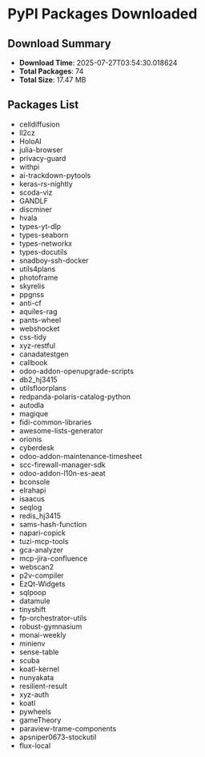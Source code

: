# PyPI Packages Downloaded

## Download Summary
- **Download Time**: 2025-07-27T03:54:30.018624
- **Total Packages**: 74
- **Total Size**: 17.47 MB

## Packages List
- celldiffusion
- ll2cz
- HoloAI
- julia-browser
- privacy-guard
- withpi
- ai-trackdown-pytools
- keras-rs-nightly
- scoda-viz
- GANDLF
- discminer
- hvala
- types-yt-dlp
- types-seaborn
- types-networkx
- types-docutils
- snadboy-ssh-docker
- utils4plans
- photoframe
- skyrelis
- ppgnss
- anti-cf
- aquiles-rag
- pants-wheel
- webshocket
- css-tidy
- xyz-restful
- canadatestgen
- callbook
- odoo-addon-openupgrade-scripts
- db2_hj3415
- utilsfloorplans
- redpanda-polaris-catalog-python
- autodla
- magique
- fidi-common-libraries
- awesome-lists-generator
- orionis
- cyberdesk
- odoo-addon-maintenance-timesheet
- scc-firewall-manager-sdk
- odoo-addon-l10n-es-aeat
- bconsole
- elrahapi
- isaacus
- seqlog
- redis_hj3415
- sams-hash-function
- napari-copick
- tuzi-mcp-tools
- gca-analyzer
- mcp-jira-confluence
- webscan2
- p2v-compiler
- EzQt-Widgets
- sqlpoop
- datamule
- tinyshift
- fp-orchestrator-utils
- robust-gymnasium
- monai-weekly
- minienv
- sense-table
- scuba
- koatl-kernel
- nunyakata
- resilient-result
- xyz-auth
- koatl
- pywheels
- gameTheory
- paraview-trame-components
- apsniper0673-stockutil
- flux-local
